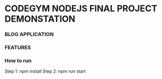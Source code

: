 # CODEGYM NODEJS FINAL PROJECT DEMONSTATION

### BLOG APPLICATION

### FEATURES

### How to run

  Step 1: npm install
  Step 2: npm run start